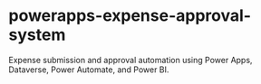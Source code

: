 # powerapps-expense-approval-system
Expense submission and approval automation using Power Apps, Dataverse, Power Automate, and Power BI.
